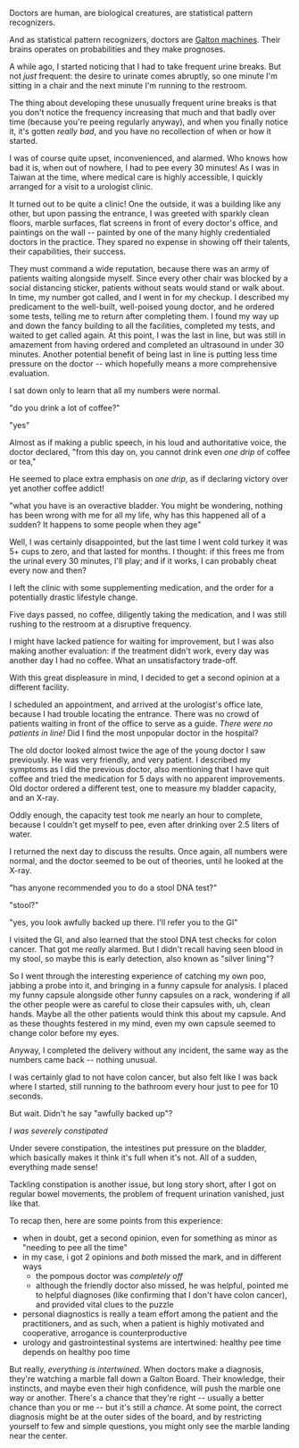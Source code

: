 Doctors are human, are biological creatures, are statistical pattern recognizers.

And as statistical pattern recognizers, doctors are [Galton machines](https://en.wikipedia.org/wiki/Galton_board). Their brains operates on probabilities and they make prognoses.

A while ago, I started noticing that I had to take frequent urine breaks. But not _just_ frequent: the desire to urinate comes abruptly, so one minute I'm sitting in a chair and the next minute I'm running to the restroom.

The thing about developing these unusually frequent urine breaks is that you don't notice the frequency increasing that much and that badly over time (because you're peeing regularly anyway), and when you finally notice it, it's gotten *really bad*, and you have no recollection of when or how it started.

I was of course quite upset, inconvenienced, and alarmed. Who knows how bad it is, when out of nowhere, I had to pee every 30 minutes! As I was in Taiwan at the time, where medical care is highly accessible, I quickly arranged for a visit to a urologist clinic.

It turned out to be quite a clinic! One the outside, it was a building like any other, but upon passing the entrance, I was greeted with sparkly clean floors, marble surfaces, flat screens in front of every doctor's office, and paintings on the wall -- painted by one of the many highly credentialed doctors in the practice. They spared no expense in showing off their talents, their capabilities, their success.

They must command a wide reputation, because there was an army of patients waiting alongside myself. Since every other chair was blocked by a social distancing sticker, patients without seats would stand or walk about. In time, my number got called, and I went in for my checkup. I described my predicament to the well-built, well-poised young doctor, and he ordered some tests, telling me to return after completing them. I found my way up and down the fancy building to all the facilities, completed my tests, and waited to get called again. At this point, I was the last in line, but was still in amazement from having ordered and completed an ultrasound in under 30 minutes. Another potential benefit of being last in line is putting less time pressure on the doctor -- which hopefully means a more comprehensive evaluation.

I sat down only to learn that all my numbers were normal.

"do you drink a lot of coffee?"

"yes"

Almost as if making a public speech, in his loud and authoritative voice, the doctor declared, "from this day on, you cannot drink even *one drip* of coffee or tea,"

He seemed to place extra emphasis on *one drip*, as if declaring victory over yet another coffee addict!

"what you have is an overactive bladder. You might be wondering, nothing has been wrong with me for all my life, why has this happened all of a sudden? It happens to some people when they age"

Well, I was certainly disappointed, but the last time I went cold turkey it was 5+ cups to zero, and that lasted for months. I thought: if this frees me from the urinal every 30 minutes, I'll play; and if it works, I can probably cheat every now and then?

I left the clinic with some supplementing medication, and the order for a potentially drastic lifestyle change.

Five days passed, no coffee, diligently taking the medication, and I was still rushing to the restroom at a disruptive frequency.

I might have lacked patience for waiting for improvement, but I was also making another evaluation: if the treatment didn't work, every day was another day I had no coffee. What an unsatisfactory trade-off.

With this great displeasure in mind, I decided to get a second opinion at a different facility.

I scheduled an appointment, and arrived at the urologist's office late, because I had trouble locating the entrance. There was no crowd of patients waiting in front of the office to serve as a guide. _There were no patients in line!_ Did I find the most unpopular doctor in the hospital?

The old doctor looked almost twice the age of the young doctor I saw previously. He was very friendly, and very patient. I described my symptoms as I did the previous doctor, also mentioning that I have quit coffee and tried the medication for 5 days with no apparent improvements. Old doctor ordered a different test, one to measure my bladder capacity, and an X-ray.

Oddly enough, the capacity test took me nearly an hour to complete, because I couldn't get myself to pee, even after drinking over 2.5 liters of water.

I returned the next day to discuss the results. Once again, all numbers were normal, and the doctor seemed to be out of theories, until he looked at the X-ray.

"has anyone recommended you to do a stool DNA test?"

"stool?"

"yes, you look awfully backed up there. I'll refer you to the GI"

I visited the GI, and also learned that the stool DNA test checks for colon cancer. That got me _really_ alarmed. But I didn't recall having seen blood in my stool, so maybe this is early detection, also known as "silver lining"?

So I went through the interesting experience of catching my own poo, jabbing a probe into it, and bringing in a funny capsule for analysis. I placed my funny capsule alongside other funny capsules on a rack, wondering if all the other people were as careful to close their capsules with, uh, clean hands. Maybe all the other patients would think this about my capsule. And as these thoughts festered in my mind, even my own capsule seemed to change color before my eyes.

Anyway, I completed the delivery without any incident, the same way as the numbers came back -- nothing unusual.

I was certainly glad to not have colon cancer, but also felt like I was back where I started, still running to the bathroom every hour just to pee for 10 seconds.

But wait. Didn't he say "awfully backed up"?

_I was severely constipated_

Under severe constipation, the intestines put pressure on the bladder, which basically makes it think it's full when it's not. All of a sudden, everything made sense!

Tackling constipation is another issue, but long story short, after I got on regular bowel movements, the problem of frequent urination vanished, just like that.

To recap then, here are some points from this experience:
- when in doubt, get a second opinion, even for something as minor as "needing to pee all the time"
- in my case, i got 2 opinions and _both_ missed the mark, and in different ways
	- the pompous doctor was _completely off_
	- although the friendly doctor also missed, he was helpful, pointed me to helpful diagnoses (like confirming that I don't have colon cancer), and provided vital clues to the puzzle
- personal diagnostics is really a team effort among the patient and the practitioners, and as such, when a patient is highly motivated and cooperative, arrogance is counterproductive
- urology and gastrointestinal systems are intertwined: healthy pee time depends on healthy poo time

But really, _everything is intertwined_. When doctors make a diagnosis, they're watching a marble fall down a Galton Board. Their knowledge, their instincts, and maybe even their high confidence, will push the marble one way or another. There's a chance that they're right -- usually a better chance than you or me -- but it's still a _chance_. At some point, the correct diagnosis might be at the outer sides of the board, and by restricting yourself to few and simple questions, you might only see the marble landing near the center.
